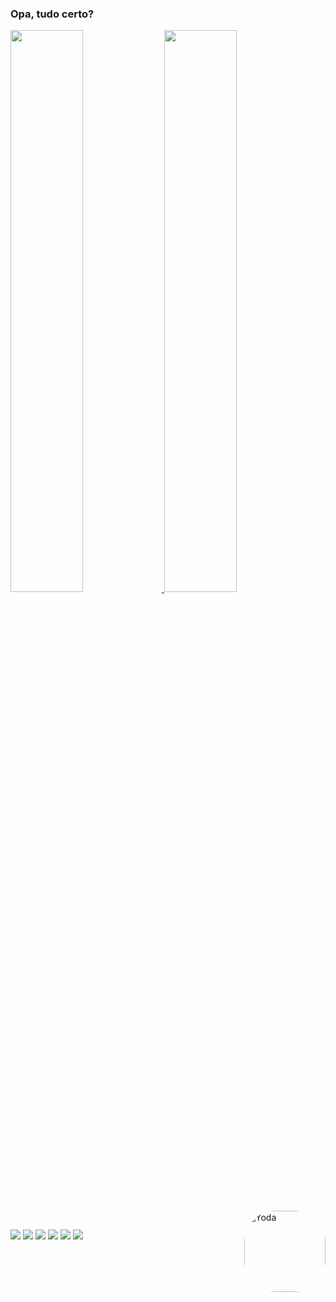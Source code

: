 ### Opa, tudo certo?

<div>
  <a href="https://github.com/rafaelcaetite">
  <img width="48%" src="https://github-readme-stats.vercel.app/api?username=rafaelcaetite&show_icons=true&theme=tokyonight&include_all_commits=true&count_private=true"/>
  <img width="48%" src="https://github-readme-stats.vercel.app/api/top-langs/?username=rafaelcaetite&layout=compact&langs_count=7&theme=tokyonight"/>
</div>
<div style="display: inline_block"><br>
  <img align="right" alt="Yoda" height="130" style="border-radius:50px;" src="https://c.tenor.com/1_5w5vXEH5gAAAAj/mandalorian-star-wars.gif">
</div>
 
  ##
 
 
<div> 
  <a href="https://www.youtube.com/channel/UCzDeuvO9QldWw9Wfr7MQfBw" target="_blank"><img src="https://img.shields.io/badge/YouTube-FF0000?style=for-the-badge&logo=youtube&logoColor=white" target="_blank"></a>
  <a href="https://instagram.com/rafaelmartins_" target="_blank"><img src="https://img.shields.io/badge/-Instagram-%23E4405F?style=for-the-badge&logo=instagram&logoColor=white" target="_blank"></a>
 	<a href="https://www.twitch.tv/martinsrafael" target="_blank"><img src="https://img.shields.io/badge/Twitch-9146FF?style=for-the-badge&logo=twitch&logoColor=white" target="_blank"></a>
 <a href="https://open.spotify.com/user/21cvnuoky6igfvrvcwgho2nai?si=8e386abf9a7049ed" target="_blank"><img src="https://img.shields.io/badge/Spotify-1ED760?&style=for-the-badge&logo=spotify&logoColor=white"></a> 
 <a href = "mailto:rafaelmcaetite@gmail.com"><img src="https://img.shields.io/badge/-Gmail-%23333?style=for-the-badge&logo=gmail&logoColor=white" target="_blank"></a>
 <a href="https://www.facebook.com/RafaelMartinsL" target="_blank"><img src="https://img.shields.io/badge/Facebook-1877F2?style=for-the-badge&logo=facebook&logoColor=white" target="_blank"></a>
</div>
